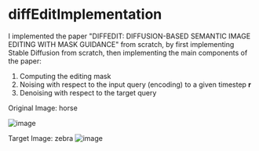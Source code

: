 # diffEditImplementation
I implemented the paper "DIFFEDIT: DIFFUSION-BASED SEMANTIC IMAGE EDITING WITH MASK GUIDANCE" from scratch, by first implementing Stable Diffusion from scratch, then implementing the main components of the paper:

1. Computing the editing mask
2. Noising with respect to the input query (encoding) to a given timestep **r**
3. Denoising with respect to the target query


Original Image: horse

![image](https://github.com/user-attachments/assets/f17ab882-da69-4664-9669-51374289258c)

Target Image: zebra
![image](https://github.com/user-attachments/assets/a50bf4d7-6b0c-44e6-abe5-d6464d5e1c69)

